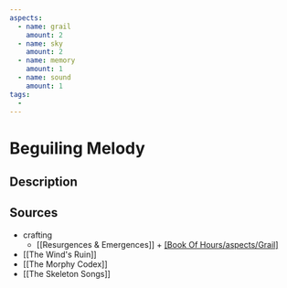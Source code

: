 ```yaml
---
aspects: 
  - name: grail
    amount: 2
  - name: sky
    amount: 2
  - name: memory
    amount: 1
  - name: sound
    amount: 1
tags:
  - 
---
```


# Beguiling Melody

## Description

## Sources
- crafting 
	- [[Resurgences & Emergences]] + [[Book Of Hours/aspects/Grail]](5)
- [[The Wind's Ruin]]
- [[The Morphy Codex]]
- [[The Skeleton Songs]]